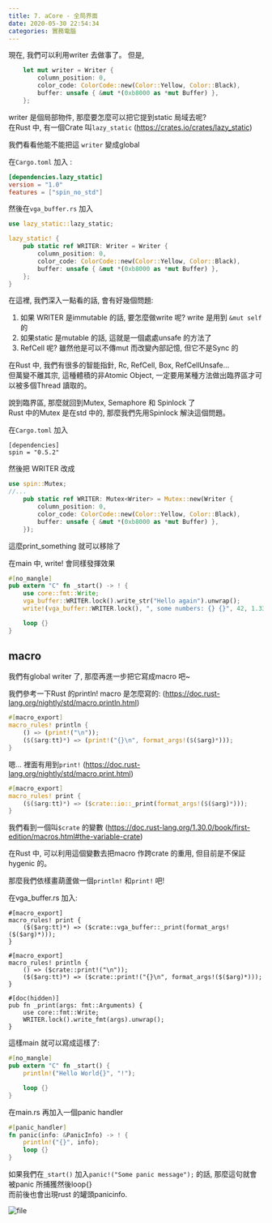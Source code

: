 ```yaml
---
title: 7. aCore - 全局界面
date: 2020-05-30 22:54:34
categories: 實務電腦
---
```


現在, 我們可以利用writer 去做事了。
但是, 

```rust
    let mut writer = Writer {
        column_position: 0,
        color_code: ColorCode::new(Color::Yellow, Color::Black),
        buffer: unsafe { &mut *(0xb8000 as *mut Buffer) },
    };
```

writer 是個局部物件, 那麼要怎麼可以把它提到static 局域去呢?  
在Rust 中, 有一個Crate 叫`lazy_static` (https://crates.io/crates/lazy_static)

我們看看他能不能把這 `writer` 變成global

在`Cargo.toml` 加入 : 
```toml
[dependencies.lazy_static]
version = "1.0"
features = ["spin_no_std"]
```

然後在`vga_buffer.rs` 加入
```rust
use lazy_static::lazy_static;

lazy_static! {
    pub static ref WRITER: Writer = Writer {
        column_position: 0,
        color_code: ColorCode::new(Color::Yellow, Color::Black),
        buffer: unsafe { &mut *(0xb8000 as *mut Buffer) },
    };
}
```

在這裡, 我們深入一點看的話, 會有好幾個問題:
1. 如果 WRITER 是immutable 的話, 要怎麼做write 呢? write 是用到 `&mut self` 的
2. 如果static 是mutable 的話, 這就是一個處處unsafe 的方法了
3. RefCell 呢? 雖然他是可以不傳mut 而改變內部記憶, 但它不是Sync 的

在Rust 中, 我們有很多的智能指針, Rc, RefCell, Box, RefCellUnsafe...   
但萬變不離其宗, 這種體積的非Atomic Object, 一定要用某種方法做出臨界區才可以被多個Thread 讀取的。

說到臨界區, 那麼就回到Mutex, Semaphore 和 Spinlock 了  
Rust 中的Mutex 是在std 中的, 那麼我們先用Spinlock 解決這個問題。

在`Cargo.toml` 加入 
```
[dependencies]
spin = "0.5.2"
```

然後把 WRITER 改成
```rust
use spin::Mutex;
//...
    pub static ref WRITER: Mutex<Writer> = Mutex::new(Writer {
        column_position: 0,
        color_code: ColorCode::new(Color::Yellow, Color::Black),
        buffer: unsafe { &mut *(0xb8000 as *mut Buffer) },
    });
```

這麼print_something 就可以移除了

在main 中, write! 會同樣發揮效果
```rust
#[no_mangle]
pub extern "C" fn _start() -> ! {
    use core::fmt::Write;
    vga_buffer::WRITER.lock().write_str("Hello again").unwrap();
    write!(vga_buffer::WRITER.lock(), ", some numbers: {} {}", 42, 1.337).unwrap();

    loop {}
}
```


## macro

我們有global writer 了, 那麼再進一步把它寫成macro 吧~

我們參考一下Rust 的println! macro 是怎麼寫的: (https://doc.rust-lang.org/nightly/std/macro.println.html)
```rust
#[macro_export]
macro_rules! println {
    () => (print!("\n"));
    ($($arg:tt)*) => (print!("{}\n", format_args!($($arg)*)));
}
```

嗯... 裡面有用到`print!` (https://doc.rust-lang.org/nightly/std/macro.print.html)
```rust
#[macro_export]
macro_rules! print {
    ($($arg:tt)*) => ($crate::io::_print(format_args!($($arg)*)));
}
```

我們看到一個叫`$crate` 的變數 (https://doc.rust-lang.org/1.30.0/book/first-edition/macros.html#the-variable-crate)

在Rust 中, 可以利用這個變數去把macro 作跨crate 的重用, 但目前是不保証hygenic 的。

那麼我們依樣畫葫蘆做一個`println!` 和`print!` 吧!

在vga_buffer.rs 加入:
```
#[macro_export]
macro_rules! print {
    ($($arg:tt)*) => ($crate::vga_buffer::_print(format_args!($($arg)*)));
}

#[macro_export]
macro_rules! println {
    () => ($crate::print!("\n"));
    ($($arg:tt)*) => ($crate::print!("{}\n", format_args!($($arg)*)));
}

#[doc(hidden)]
pub fn _print(args: fmt::Arguments) {
    use core::fmt::Write;
    WRITER.lock().write_fmt(args).unwrap();
}
```

這樣main 就可以寫成這樣了:

```rust
#[no_mangle]
pub extern "C" fn _start() {
    println!("Hello World{}", "!");

    loop {}
}
```

在main.rs 再加入一個panic handler
```rust
#[panic_handler]
fn panic(info: &PanicInfo) -> ! {
    println!("{}", info);
    loop {}
}
```

如果我們在`_start()` 加入`panic!("Some panic message");` 的話, 那麼這句就會被panic 所捕獲然後loop{}  
而前後也會出現rust 的罐頭panicinfo.

![file](https://cdn0.zkiz.com/file/realblog/user_files/4/5ed273892871eimage-1590850447281.png)